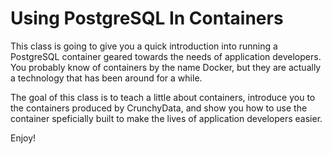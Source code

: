 # Using PostgreSQL In Containers

This class is going to give you a quick introduction into running a PostgreSQL container geared towards the needs of application 
developers. You probably know of containers by the name Docker, but they are actually a technology that has been around for 
a while. 

The goal of this class is to teach a little about containers, introduce you to the containers produced by CrunchyData, and
show you how to use the container speficially built to make the lives of application developers easier.

Enjoy!
